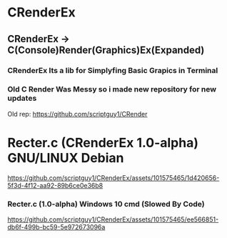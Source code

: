 # CRenderEx
## CRenderEx -> C(Console)Render(Graphics)Ex(Expanded)
### CRenderEx Its a lib for Simplyfing Basic Grapics in Terminal
###
### Old C Render Was Messy so i made new repository for new updates
Old rep: https://github.com/scriptguy1/CRender

# Recter.c (CRenderEx 1.0-alpha) GNU/LINUX Debian

https://github.com/scriptguy1/CRenderEx/assets/101575465/1d420656-5f3d-4f12-aa92-89b6ce0e36b8

### Recter.c (1.0-alpha) Windows 10 cmd (Slowed By Code)

https://github.com/scriptguy1/CRenderEx/assets/101575465/ee566851-db6f-499b-bc59-5e972673096a




